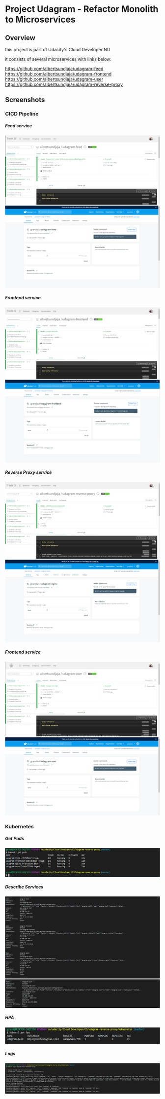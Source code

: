 # Project Udagram - Refactor Monolith to Microservices

## Overview

this project is part of Udacity's Cloud Developer ND

it consists of several microservices with links below:

https://github.com/albertsundjaja/udagram-feed
https://github.com/albertsundjaja/udagram-frontend
https://github.com/albertsundjaja/udagram-user
https://github.com/albertsundjaja/udagram-reverse-proxy

## Screenshots

### CICD Pipeline

##### Feed service

![cicd-feed](images/cicd-feed.PNG)
![cicd-feed-2](images/cicd-feed-2.PNG)

##### Frontend service

![cicd-frontend](images/cicd-frontend.PNG)
![cicd-frontend-2](images/cicd-frontend-2.PNG)

##### Reverse Proxy service

![cicd-reverse-proxy](images/cicd-reverse-proxy.PNG)
![cicd-reverse-proxy-2](images/cicd-reverse-proxy-2.PNG)

##### Frontend service

![cicd-user](images/cicd-user.PNG)
![cicd-user-2](images/cicd-user-2.PNG)


### Kubernetes

##### Get Pods

![get-pods](images/kubernetes-get-pods.PNG)

##### Describe Services

![services](images/kubernetes-describe-services-1.PNG)
![services2](images/kubectl-describe-services-2.PNG)

##### HPA

![hpa](images/kubernetes-hpa.PNG)

##### Logs

![logs](images/kubernetes-logs.PNG)
